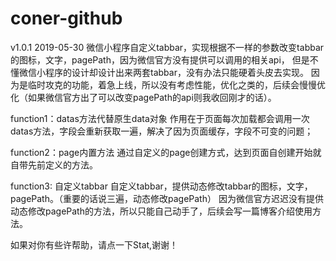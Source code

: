 # coner-github

v1.0.1 2019-05-30
微信小程序自定义tabbar，实现根据不一样的参数改变tabbar的图标，文字，pagePath，因为微信官方没有提供可以调用的相关api，
但是不懂微信小程序的设计却设计出来两套tabbar，没有办法只能硬着头皮去实现。
因为是临时攻克的功能，着急上线，所以没有考虑性能，优化之类的，后续会慢慢优化（如果微信官方出了可以改变pagePath的api则我收回刚才的话）。

function1：datas方法代替原生data对象
作用在于页面每次加载都会调用一次datas方法，字段会重新获取一遍，解决了因为页面缓存，字段不可变的问题；

function2：page内置方法
通过自定义的page创建方式，达到页面自创建开始就自带先前定义的方法。

function3: 自定义tabbar
自定义tabbar，提供动态修改tabbar的图标，文字，pagePath。（重要的话说三遍，动态修改pagePath）
因为微信官方迟迟没有提供动态修改pagePath的方法，所以只能自己动手了，后续会写一篇博客介绍使用方法。

如果对你有些许帮助，请点一下Stat,谢谢！

